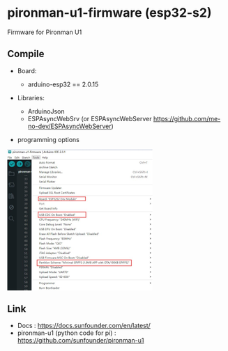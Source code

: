 # pironman-u1-firmware (esp32-s2)

Firmware for Pironman U1

## Compile

- Board:
  - arduino-esp32 == 2.0.15
- Libraries:
  - ArduinoJson
  - ESPAsyncWebSrv (or ESPAsyncWebServer <https://github.com/me-no-dev/ESPAsyncWebServer>)

- programming options

<img src="./docs/program_options.jpg"  width="66%" align="center"/>

## Link

- Docs : <https://docs.sunfounder.com/en/latest/>
- pironman-u1 (python code for pi) : <https://github.com/sunfounder/pironman-u1>
